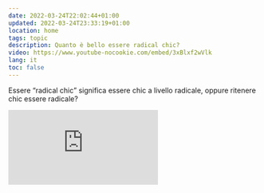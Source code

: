```yaml
---
date: 2022-03-24T22:02:44+01:00
updated: 2022-03-24T23:33:19+01:00
location: home
tags: topic
description: Quanto è bello essere radical chic?
video: https://www.youtube-nocookie.com/embed/3xBlxf2wVlk
lang: it
toc: false
---
```

Essere <q>radical chic</q> significa essere chic a livello radicale, oppure ritenere chic essere radicale?

<div class='embed-container'><iframe src='https://www.youtube-nocookie.com/embed/3xBlxf2wVlk' title='YouTube video player' frameborder='0' allow='accelerometer; autoplay; clipboard-write; encrypted-media; gyroscope; picture-in-picture' allowfullscreen></iframe></div>